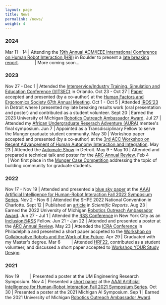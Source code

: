 ```yaml
---
layout: page
title: News
permalink: /news/
weight: 4
---
```



<style>
td, th {
   border: none!important;
}
</style>

### 2024

Mar 11 - 14 | Attending the [19th Annual ACM/IEEE International Conference on Human Robot Interaction (HRI)](https://humanrobotinteraction.org/2024/) in Boulder to present a [late breaking report](https://deepblue.lib.umich.edu/handle/2027.42/192466).
&nbsp; &nbsp; &nbsp; &nbsp; &nbsp; &nbsp; | More coming soon...

### 2023

Nov 27 - Dec 1 | Attended the [Interservice/Industry Training, Simulation and Education Conference (I/ITSEC)](https://www.iitsec.org/) in Orlando.
Oct 23 - Oct 27 | [Paper](https://deepblue.lib.umich.edu/bitstream/handle/2027.42/177382/Esterwood%20et%20al.%20HFES_2023.pdf?sequence=1) accepted and presented (by a co-author) at the [Human Factors and Ergonomics Society 67th Annual Meeting](https://www.hfes.org/Events/International-Annual-Meeting).
Oct 1 - Oct 5 | Attended [IROS'23](https://ieee-iros.org/) in Detroit where I presented my late breaking results work (oral presentation and poster) and contributed as a student volunteer.
Sept 20 | Earned the 2023 University of Michigan [Robotics Outreach Ambassador Award](https://robotics.umich.edu/2023/celebrating-the-robotics-outreach-ambassadors-of-2023/).
Jul 27 | Attended my [African Undergraduate Reserach Adventure (AURA)](https://aura.engin.umich.edu/) mentee's final symposium.
Jun 7 | Appointed as a Transdisciplinary Fellow to serve the Munger graduate student community.
May 30 | Workshop paper accepted and presented (by a co-author) at the [3rd ACC Workshop on Recent Advancement of Human Autonomy Interaction and Integration](https://zoe104yao.github.io/ACC2023Workshop/).
May 23 | Attended the [Automate Show](https://www.automateshow.com/) in Detroit.
May 9 - May 10 | Attended and prepared a technical talk and poster for the [ARC Annual Review](https://arc.engin.umich.edu/events/annual-program-review/).
Feb 4 &nbsp; &nbsp; &nbsp; &nbsp; &nbsp; &nbsp; | Won first place in the [Munger Case Competition](https://sites.google.com/umich.edu/munger-case-competition/home) addressing the topic of building community for graduate students.

### 2022

Nov 17 - Nov 19 | Attended and presented a [blue sky paper](https://arxiv.org/pdf/2210.03259.pdf) at the [AAAI Artificial Intelligence for Human-Robot Interaction Fall 2022 Symposium Series](https://ai-hri.github.io/2022/#home).
Nov 2 - Nov 6 | Attended the SHPE 2022 National Convention in Charlotte.
Sept 12 | Published an [article](https://www.nature.com/articles/s41598-022-19140-5) in _Scientific Reports_.
Aug 23 | Earned the 2022 University of Michigan [Robotics Outreach Ambassador Award](https://robotics.umich.edu/2022/the-2022-robotics-outreach-ambassadors/?utm_campaign=Michigan%20Robotics%20Newsletter&utm_medium=email&utm_source=Revue%20newsletter).
Jun 27 - Jul 1 | Attended the [RSS Conference](https://roboticsconference.org/) in New York City as an [Inclusion@RSS](https://sites.google.com/andrew.cmu.edu/inclusion-rss-2022/home) Fellow.
Jun 21 - Jun 22 | Attended and presented a poster at the [ARC Annual Review](https://arc.engin.umich.edu/events/annual-program-review/).
May 23 | Attended the [ICRA Conference](https://www.icra2022.org/) in Philadelphia and presented a short paper accpeted to the [Workshop on Collaborative Robots and the Work of the Future](https://sites.google.com/view/icra22ws-cor-wotf/home).
Apr 29 | Graduated with my Master's degree.
Mar 6 &nbsp; &nbsp; &nbsp; &nbsp; | Attended [HRI'22](https://humanrobotinteraction.org/2022/), contributed as a student volunteer, and discussed a short paper accepted to [Workshop YOUR Study Design](https://sites.google.com/view/hri22-wysd/home).


### 2021

Nov 19 &nbsp; &nbsp; &nbsp; &nbsp; | Presented a poster at the UM Engineering Research Symposium.
Nov 4        | Presented a [short paper](https://deepblue.lib.umich.edu/handle/2027.42/170403) at the [AAAI Artificial Intelligence for Human-Robot Interaction Fall 2021 Symposium Series](https://ai-hri.github.io/2021/#home).
Oct 30       | Presented a poster at the 2021 Michigan AI Symposium.
Sep 1        | Earned the 2021 University of Michigan [Robotics Outreach Ambassador Award](https://robotics.umich.edu/2021/announcing-the-2021-robotics-outreach-ambassadors/#:~:text=In%20honor%20of%20their%20work,Kevin%20Lieberman).
